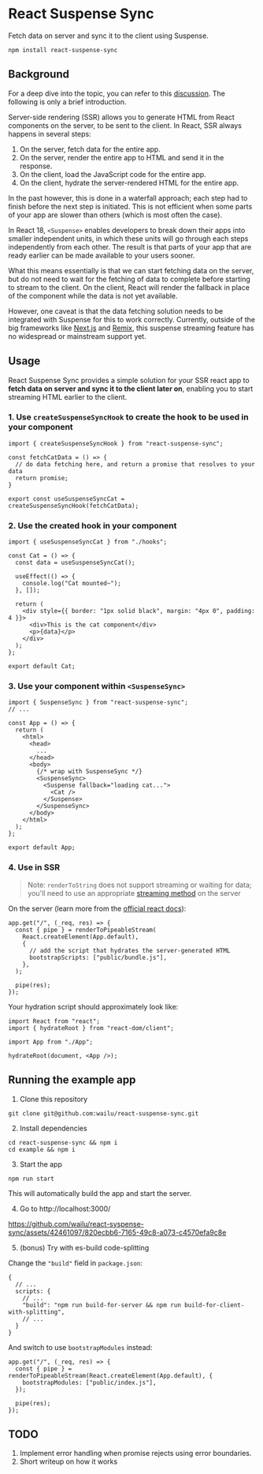 # React Suspense Sync

Fetch data on server and sync it to the client using Suspense.

```
npm install react-suspense-sync
```

## Background

For a deep dive into the topic, you can refer to this [discussion](https://github.com/reactwg/react-18/discussions/37). The following is only a brief introduction.

Server-side rendering (SSR) allows you to generate HTML from React components on the server, to be sent to the client. In React, SSR always happens in several steps:

1. On the server, fetch data for the entire app.
2. On the server, render the entire app to HTML and send it in the response.
3. On the client, load the JavaScript code for the entire app.
4. On the client, hydrate the server-rendered HTML for the entire app.

In the past however, this is done in a waterfall approach; each step had to finish before the next step is initiated. This is not efficient when some parts of your app are slower than others (which is most often the case).

In React 18, `<Suspense>` enables developers to break down their apps into smaller independent units, in which these units will go through each steps independently from each other. The result is that parts of your app that are ready earlier can be made available to your users sooner.

What this means essentially is that we can start fetching data on the server, but do not need to wait for the fetching of data to complete before starting to stream to the client. On the client, React will render the fallback in place of the component while the data is not yet available.

However, one caveat is that the data fetching solution needs to be integrated with Suspense for this to work correctly. Currently, outside of the big frameworks like [Next.js](https://nextjs.org/docs/app/building-your-application/routing/loading-ui-and-streaming#streaming-with-suspense) and [Remix](https://remix.run/docs/en/main/guides/streaming), this suspense streaming feature has no widespread or mainstream support yet.

## Usage

React Suspense Sync provides a simple solution for your SSR react app to **fetch data on server and sync it to the client later on**, enabling you to start streaming HTML earlier to the client.

### 1. Use `createSuspenseSyncHook` to create the hook to be used in your component

```
import { createSuspenseSyncHook } from "react-suspense-sync";

const fetchCatData = () => {
  // do data fetching here, and return a promise that resolves to your data
  return promise;
}

export const useSuspenseSyncCat = createSuspenseSyncHook(fetchCatData);
```

### 2. Use the created hook in your component

```
import { useSuspenseSyncCat } from "./hooks";

const Cat = () => {
  const data = useSuspenseSyncCat();

  useEffect(() => {
    console.log("Cat mounted~");
  }, []);

  return (
    <div style={{ border: "1px solid black", margin: "4px 0", padding: 4 }}>
      <div>This is the cat component</div>
      <p>{data}</p>
    </div>
  );
};

export default Cat;
```

### 3. Use your component within `<SuspenseSync>`

```
import { SuspenseSync } from "react-suspense-sync";
// ...

const App = () => {
  return (
    <html>
      <head>
        ...
      </head>
      <body>
        {/* wrap with SuspenseSync */}
        <SuspenseSync>
          <Suspense fallback="loading cat...">
            <Cat />
          </Suspense>
        </SuspenseSync>
      </body>
    </html>
  );
};

export default App;
```

### 4. Use in SSR

> Note: `renderToString` does not support streaming or waiting for data; you'll need to use an appropriate [streaming method](https://react.dev/reference/react-dom/server/renderToString#migrating-from-rendertostring-to-a-streaming-method-on-the-server) on the server

On the server (learn more from the [official react docs](https://react.dev/reference/react-dom/server/renderToPipeableStream#rendering-a-react-tree-as-html-to-a-nodejs-stream)):

```
app.get("/", (_req, res) => {
  const { pipe } = renderToPipeableStream(
    React.createElement(App.default),
    {
      // add the script that hydrates the server-generated HTML
      bootstrapScripts: ["public/bundle.js"],
    },
  );

  pipe(res);
});
```

Your hydration script should approximately look like:

```
import React from "react";
import { hydrateRoot } from "react-dom/client";

import App from "./App";

hydrateRoot(document, <App />);
```

## Running the example app

1. Clone this repository

```
git clone git@github.com:wailu/react-suspense-sync.git
```

2. Install dependencies

```
cd react-suspense-sync && npm i
cd example && npm i
```

3. Start the app

```
npm run start
```

This will automatically build the app and start the server.

4. Go to http://localhost:3000/

https://github.com/wailu/react-syspense-sync/assets/42461097/820ecbb6-7165-49c8-a073-c4570efa9c8e

5. (bonus) Try with es-build code-splitting

Change the `"build"` field in `package.json`:

```
{
  // ...
  scripts: {
    // ...
    "build": "npm run build-for-server && npm run build-for-client-with-splitting",
    // ...
  }
}
```

And switch to use `bootstrapModules` instead:

```
app.get("/", (_req, res) => {
  const { pipe } = renderToPipeableStream(React.createElement(App.default), {
    bootstrapModules: ["public/index.js"],
  });

  pipe(res);
});
```

## TODO

1. Implement error handling when promise rejects using error boundaries.
2. Short writeup on how it works
